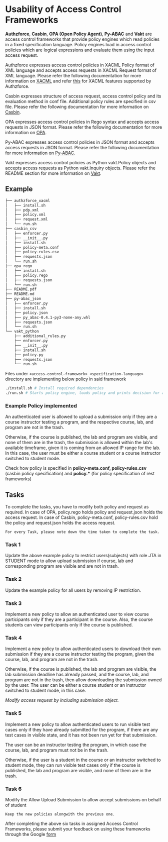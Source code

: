 # Usability of Access Control Frameworks

**Authzforce**, **Casbin**, **OPA (Open Policy Agent)**, **Py-ABAC** and **Vakt** are access control frameworks that provide policy engines which read policies in a fixed specification language. Policy engines load in access control policies which are logical expressions and evaluate them using the input access request.

Authzforce expresses access control policies in XACML Policy format of XML language and accepts access requests in XACML Request format of XML language. Please refer the following documentation for more information on [XACML](https://docs.oasis-open.org/xacml/3.0/xacml-3.0-core-spec-os-en.html) and refer [this](https://javadoc.io/doc/org.ow2.authzforce/authzforce-ce-core/latest/index.html#) for XACML features supported by Authzforce.

Casbin expresses structure of access request, access control policy and its evaluation method in conf file. Additional policy rules are specified in csv file. Please refer the following documentation for more information on [Casbin](https://casbin.org/docs/how-it-works).

OPA expresses access control policies in Rego syntax and accepts access requests in JSON format. Please refer the following documentation for more information on [OPA](https://www.openpolicyagent.org/docs/latest/policy-language/).

Py-ABAC expresses access control policies in JSON format and accepts access requests in JSON format. Please refer the following documentation for more information on [Py-ABAC](https://py-abac.readthedocs.io/en/latest/).

Vakt expresses access control policies as Python vakt.Policy objects and accepts access requests as Python vakt.Inquiry objects. Please refer the README section for more information on [Vakt](https://github.com/kolotaev/vakt).

## Example

```sh
├── authzforce_xacml
│   ├── install.sh
│   ├── pdp.xml
│   ├── policy.xml
│   ├── request.xml
│   └── run.sh
├── casbin_csv
│   ├── enforcer.py
│   ├── __init__.py
│   ├── install.sh
│   ├── policy-meta.conf
│   ├── policy-rules.csv
│   ├── requests.json
│   └── run.sh
├── opa_rego
│   ├── install.sh
│   ├── policy.rego
│   ├── requests.json
│   └── run.sh
├── README.pdf
├── README.md
├── py-abac_json
│   ├── enforcer.py
│   ├── install.sh
│   ├── policy.json
│   ├── py_abac-0.4.1-py3-none-any.whl
│   ├── requests.json
│   └── run.sh
└── vakt_python
    ├── additional_rules.py
    ├── enforcer.py
    ├── __init__.py
    ├── install.sh
    ├── policy.py
    ├── requests.json
    └── run.sh
```

Files under `<access-control-framework>_<specification-language>` directory are implementing below policy in said framework

```sh
./install.sh # Install required dependencies
./run.sh # Starts policy engine, loads policy and prints decision for access request
```

### Example Policy implemented

An authenticated user is allowed to upload a submission only if they are a course instructor testing a program, and the respective course, lab, and program are not in the trash.

Otherwise, if the course is published, the lab and program are visible, and none of them are in the trash, the submission is allowed within the lab's available timeframe, given it is coming from an allowed IP range for the lab. In this case, the user must be either a course student or a course instructor switched to student mode.

Check how policy is specified in **policy-meta.conf, policy-rules.csv** (casbin policy specification) and **policy.\*** (for policy specification of rest frameworks)

## Tasks

To complete the tasks, you have to modify both policy and request as required. In case of OPA, policy.rego holds policy and request.json holds the access request. In case of Casbin, policy-meta.conf, policy-rules.csv hold the policy and request.json holds the access request.

`For every Task, please note down the time taken to complete the task.`

### Task 1

Update the above example policy to restrict users(subjects) with role JTA in STUDENT mode to allow upload submission if course, lab and corresponding program are visible and are not in trash.

### Task 2

Update the example policy for all users by removing IP restriction.

### Task 3

Implement a new policy to allow an authenticated user to view course participants only if they are a participant in the course. Also, the course students can view participants only if the course is published.

### Task 4

Implement a new policy to allow authenticated users to download their own submission if they are a course instructor testing the program, given the course, lab, and program are not in the trash.

Otherwise, if the course is published, the lab and program are visible, the lab submission deadline has already passed, and the course, lab, and program are not in the trash, then allow downloading the submission owned by the user. The user can be either a course student or an instructor switched to student mode, in this case.

*Modify access request by including submission object.*

### Task 5

Implement a new policy to allow authenticated users to run visible test cases only if they have already submitted for the program, if there are any test cases in visible state, and it has not been run yet for that submission.

The user can be an instructor testing the program, in which case the course, lab, and program must not be in the trash.

Otherwise, if the user is a student in the course or an instructor switched to student mode, they can run visible test cases only if the course is published, the lab and program are visible, and none of them are in the trash.

### Task 6

Modify the Allow Upload Submission to allow accept submissions on behalf of student

`Keep the new policies alongwith the previous one.`

After completing the above six tasks in assigned Access Control Frameworks, please submit your feedback on using these frameworks through the Google [form](https://forms.gle/dDyk5nziK27Yt5jF6)
